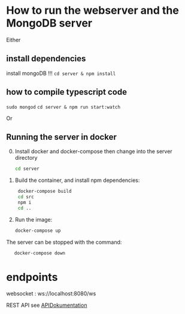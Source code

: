 # How to run the webserver and the MongoDB server

Either

## install dependencies 
install mongoDB !!!
```cd server & npm install ```
## how to compile typescript code 
```sudo mongod```
```cd server & npm run start:watch```

Or

## Running the server in docker

0. Install docker and docker-compose then change into the server directory
   ```bash
   cd server
   ```

1. Build the container, and install npm dependencies:
   ```bash
    docker-compose build
    cd src
    npm i
    cd ..
   ```
2. Run the image:
   ```bash
   docker-compose up
   ```
The server can be stopped with the command:
```bash
   docker-compose down
```

# endpoints
websocket  : ws://localhost:8080/ws

REST API see
[APIDokumentation](./APIdocumentation/README.md)


